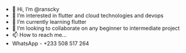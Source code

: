 - 👋 Hi, I’m @ranscky
- 👀 I’m interested in flutter and cloud technologies and devops
- 🌱 I’m currently learning flutter
- 💞️ I’m looking to collaborate on any beginner to intermediate project
- 📫 How to reach me...
- WhatsApp - +233 508 517 264

<!---
ranscky/ranscky is a ✨ special ✨ repository because its `README.md` (this file) appears on your GitHub profile.
You can click the Preview link to take a look at your changes.
--->
